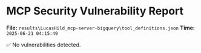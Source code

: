 # MCP Security Vulnerability Report
**File:** `results\LucasHild_mcp-server-bigquery\tool_definitions.json`
**Time:** `2025-06-21 04:15:49`

✅ No vulnerabilities detected.